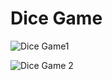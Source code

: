 <h1>Dice Game</h1>

![Dice Game1](https://github.com/user-attachments/assets/e06b71e2-945c-4247-8b36-53bca404262a)

![Dice Game 2](https://github.com/user-attachments/assets/874e346e-a7e2-4363-b419-5048f05ea141)

